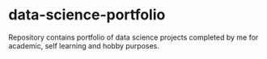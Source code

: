 # data-science-portfolio
Repository contains portfolio of data science projects completed by me for academic, self learning and hobby purposes.
